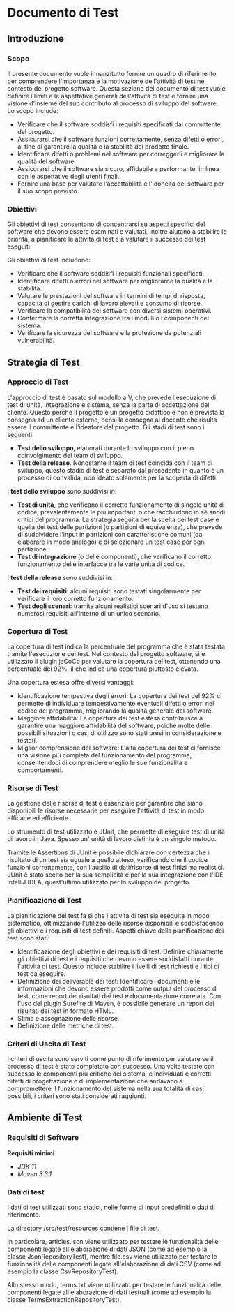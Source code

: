 # Documento di Test

## Introduzione

### Scopo

Il presente documento vuole innanzitutto fornire un quadro di riferimento per comprendere l'importanza e la motivazione
dell'attività di test nel contesto del progetto software. Questa sezione del documento di test vuole definire i limiti e
le aspettative generali dell'attività di test e fornire una visione d'insieme del suo contributo al processo di sviluppo
del software. Lo scopo include:

- Verificare che il software soddisfi i requisiti specificati dal committente del progetto.
- Assicurarsi che il software funzioni correttamente, senza difetti o errori, al fine di garantire la qualità e la
  stabilità del prodotto finale.
- Identificare difetti o problemi nel software per correggerli e migliorare la qualità del software.
- Assicurarsi che il software sia sicuro, affidabile e performante, in linea con le aspettative degli utenti finali.
- Fornire una base per valutare l'accettabilità e l'idoneità del software per il suo scopo previsto.

### Obiettivi

Gli obiettivi di test consentono di concentrarsi su aspetti specifici del software che devono essere esaminati e
valutati. Inoltre aiutano a stabilire le priorità, a pianificare le attività di test e a valutare il successo dei test
eseguiti.

Gli obiettivi di test includono:

- Verificare che il software soddisfi i requisiti funzionali specificati.
- Identificare difetti o errori nel software per migliorarne la qualità e la stabilità.
- Valutare le prestazioni del software in termini di tempi di risposta, capacità di gestire carichi di lavoro elevati e
  consumo di risorse.
- Verificare la compatibilità del software con diversi sistemi operativi.
- Confermare la corretta integrazione tra i moduli o i componenti del sistema.
- Verificare la sicurezza del software e la protezione da potenziali vulnerabilità.

## Strategia di Test

### Approccio di Test

L'approccio di test è basato sul modello a V, che prevede l'esecuzione di test di unità, integrazione e sistema, senza
la parte di accettazione del cliente. Questo perché il progetto è un progetto didattico e non è prevista la consegna ad
un cliente esterno, bensì la consegna al docente che risulta essere il committente e l'ideatore del progetto.
Gli stadi di test sono i seguenti:

- **Test dello sviluppo**, elaborati durante lo sviluppo con il pieno coinvolgimento del team di sviluppo.
- **Test della release**. Nonostante il team di test coincida con il team di sviluppo, questo stadio di test è separato
  dal
  precedente in quanto è un processo di convalida, non ideato solamente per la scoperta di difetti.

I **test dello sviluppo** sono suddivisi in:

- **Test di unità**, che verificano il corretto funzionamento di singole unità di codice, prevalentemente le più
  importanti
  o che racchiudono in sé snodi critici del programma. La strategia seguita per la scelta dei test case è quella dei
  test delle partizioni (o partizioni di equivalenza), che prevede di suddividere l'input in partizioni con
  caratteristiche comuni (da elaborare in modo analogo) e di selezionare un test case per ogni partizione.
- **Test di integrazione** (o delle componenti), che verificano il corretto funzionamento delle interfacce tra le varie
  unità di codice.

I **test della release** sono suddivisi in:

- **Test dei requisiti**: alcuni requisiti sono testati singolarmente per verificare il loro corretto funzionamento.
- **Test degli scenari**: tramite alcuni realistici scenari d'uso si testano numerosi requisiti all'interno di un unico
  scenario.

### Copertura di Test

La copertura di test indica la percentuale del programma che è stata testata tramite l'esecuzione dei test. Nel contesto
del progetto software, si è utilizzato il plugin jaCoCo per valutare la copertura dei test, ottenendo una
percentuale del 92%, il che indica una copertura piuttosto elevata.

Una copertura estesa offre diversi vantaggi:

- Identificazione tempestiva degli errori: La copertura dei test del 92% ci permette di individuare tempestivamente
  eventuali difetti o errori nel codice del programma, migliorando la qualità generale del software.
- Maggiore affidabilità: La copertura dei test estesa contribuisce a garantire una maggiore affidabilità del software,
  poiché molte delle possibili situazioni o casi di utilizzo sono stati presi in considerazione e testati.
- Miglior comprensione del software: L'alta copertura dei test ci fornisce una visione più completa del funzionamento
  del
  programma, consentendoci di comprendere meglio le sue funzionalità e comportamenti.

### Risorse di Test

La gestione delle risorse di test è essenziale per garantire che siano disponibili le risorse necessarie per eseguire
l'attività di test in modo efficace ed efficiente.

Lo strumento di test utilizzato è JUnit, che permette di eseguire test di unità di lavoro in Java. Spesso un' unità di
lavoro distinta è un singolo metodo.

Tramite le Assertions di JUnit è possibile dichiarare con certezza che il risultato di un test sia uguale a quello
atteso, verificando che il codice funzioni correttamente, con l'ausilio di dati/risorse di test fittizi ma realistici.
JUnit è stato scelto per la sua semplicità e per la sua integrazione con l'IDE IntelliJ IDEA, quest'ultimo utilizzato
per lo sviluppo del progetto.

### Pianificazione di Test

La pianificazione dei test fa si che l'attività di test sia eseguita in modo sistematico, ottimizzando l'utilizzo delle
risorse disponibili e soddisfacendo gli obiettivi e i requisiti di test definiti.
Aspetti chiave della pianificazione dei test sono stati:

- Identificazione degli obiettivi e dei requisiti di test: Definire chiaramente gli obiettivi di test e i requisiti che
  devono essere soddisfatti durante l'attività di test. Questo include stabilire i livelli di test richiesti e i tipi di
  test da eseguire.
- Definizione dei deliverable dei test: Identificare i documenti e le informazioni che devono essere prodotti come
  output del processo di test, come report dei risultati dei test e documentazione correlata. Con l'uso del plugin
  Surefire di Maven, è possibile generare un report dei risultati dei test in formato HTML.
- Stima e assegnazione delle risorse.
- Definizione delle metriche di test.

### Criteri di Uscita di Test

I criteri di uscita sono serviti come punto di riferimento per valutare se il processo di test è stato completato con
successo.
Una volta testate con successo le componenti più critiche del sistema, e individuati e corretti difetti di progettazione
o di implementazione che andavano a compromettere il funzionamento del sistema nella sua totalità di casi possibili, i
criteri sono stati considerati raggiunti.

## Ambiente di Test

### Requisiti di Software

**Requisiti minimi**

- _JDK 11_
- _Maven 3.3.1_

### Dati di test

I dati di test utilizzati sono statici, nelle forme di input predefiniti o dati di riferimento.

La directory /src/test/resources contiene i file di test.

In particolare, articles.json viene utilizzato per testare le funzionalità delle componenti legate all'elaborazione di
dati JSON (come ad esempio la classe JsonRepositoryTest), mentre file.csv
viene utilizzato per testare le funzionalità delle componenti legate all'elaborazione di dati CSV (come ad esempio la
classe CsvRepositoryTest).

Allo stesso modo, terms.txt viene utilizzato per testare le funzionalità delle componenti
legate all'elaborazione di dati testuali (come ad esempio la classe TermsExtractionRepositoryTest).





